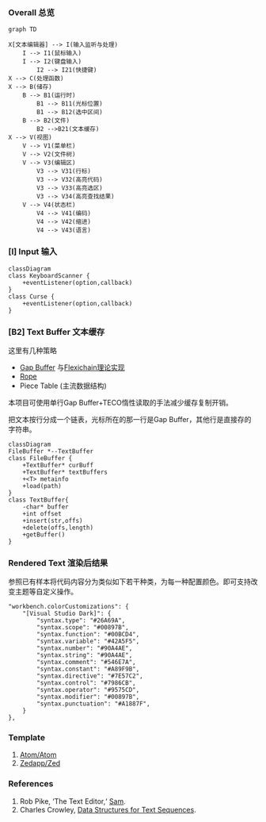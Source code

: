 ### Overall 总览

```mermaid
graph TD

X[文本编辑器] --> I(输入监听与处理)
	I --> I1(鼠标输入)
	I --> I2(键盘输入)
		I2 --> I21(快捷键)
X --> C(处理函数)
X --> B(储存)
	B --> B1(运行时)
		B1 --> B11(光标位置)
		B1 --> B12(选中区间)
	B --> B2(文件)
		B2 -->B21(文本缓存)
X --> V(视图)
	V --> V1(菜单栏)
	V --> V2(文件树)
	V --> V3(编辑区)
		V3 --> V31(行标)
		V3 --> V32(高亮代码)
		V3 --> V33(高亮选区)
		V3 --> V34(高亮查找结果)
	V --> V4(状态栏)
		V4 --> V41(编码)
		V4 --> V42(缩进)
		V4 --> V43(语言)
```

### [I] Input 输入

```mermaid
classDiagram
class KeyboardScanner {
	+eventListener(option,callback)
}
class Curse {
	+eventListener(option,callback)
}

```

### [B2] Text Buffer 文本缓存

这里有几种策略

- [Gap Buffer](https://en.wikipedia.org/wiki/Gap_buffer) 与[Flexichain理论实现](https://www.common-lisp.net/project/flexichain/download/StrandhVilleneuveMoore.pdf)
- [Rope](https://en.wikipedia.org/wiki/Rope_(data_structure))
- Piece Table (主流数据结构)

本项目可使用单行Gap Buffer+TECO惰性读取的手法减少缓存复制开销。

把文本按行分成一个链表，光标所在的那一行是Gap Buffer，其他行是直接存的字符串。

```mermaid
classDiagram
FileBuffer *--TextBuffer
class FileBuffer {
	+TextBuffer* curBuff
	+TextBuffer* textBuffers
	+<T> metainfo
	+load(path)
}
class TextBuffer{
	-char* buffer
	+int offset
	+insert(str,offs)
	+delete(offs,length)
	+getBuffer()
}
```



### Rendered Text 渲染后结果

参照已有样本将代码内容分为类似如下若干种类，为每一种配置颜色。即可支持改变主题等自定义操作。

```
"workbench.colorCustomizations": {
    "[Visual Studio Dark]": {
        "syntax.type": "#26A69A",
        "syntax.scope": "#00897B",
        "syntax.function": "#00BCD4",
        "syntax.variable": "#42A5F5",
        "syntax.number": "#90A4AE",
        "syntax.string": "#90A4AE",
        "syntax.comment": "#546E7A",
        "syntax.constant": "#A89F9B",
        "syntax.directive": "#7E57C2",
        "syntax.control": "#7986CB",
        "syntax.operator": "#9575CD",
        "syntax.modifier": "#00897B",
        "syntax.punctuation": "#A1887F",
    }
},
```

### Template

1. [Atom/Atom](https://github.com/atom/atom)
2. [Zedapp/Zed](https://github.com/zedapp/zed)

### References

1. Rob Pike, ‘The Text Editor,‘ [Sam](http://doc.cat-v.org/plan_9/4th_edition/papers/sam/).
2. Charles Crowley, [Data Structures for Text Sequences](https://www.cs.unm.edu/~crowley/papers/sds/sds.html).

